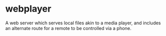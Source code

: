 # webplayer
A web server which serves local files akin to a media player, and includes an alternate route for a remote to be controlled via a phone.
